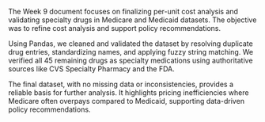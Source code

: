 The Week 9 document focuses on finalizing per-unit cost analysis and validating specialty drugs in Medicare and Medicaid datasets. The objective was to refine cost analysis and support policy recommendations.

Using Pandas, we cleaned and validated the dataset by resolving duplicate drug entries, standardizing names, and applying fuzzy string matching. We verified all 45 remaining drugs as specialty medications using authoritative sources like CVS Specialty Pharmacy and the FDA.

The final dataset, with no missing data or inconsistencies, provides a reliable basis for further analysis. It highlights pricing inefficiencies where Medicare often overpays compared to Medicaid, supporting data-driven policy recommendations.
